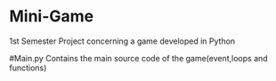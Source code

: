 # Mini-Game
1st Semester Project concerning a game developed in Python

#Main.py
Contains the main source code of the game(event,loops and functions)
